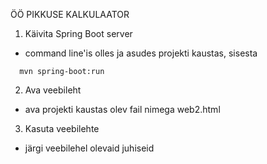 ÖÖ PIKKUSE KALKULAATOR


1. Käivita Spring Boot server

* command line'is olles ja asudes projekti kaustas, sisesta 
```console
  mvn spring-boot:run
```

2. Ava veebileht
* ava projekti kaustas olev fail nimega web2.html

3. Kasuta veebilehte
* järgi veebilehel olevaid juhiseid